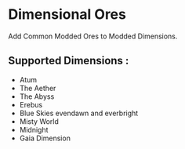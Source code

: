 # Dimensional Ores
Add Common Modded Ores to Modded Dimensions.

## Supported Dimensions :
- Atum
- The Aether
- The Abyss
- Erebus
- Blue Skies evendawn and everbright
- Misty World
- Midnight
- Gaia Dimension